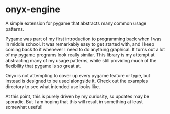 # onyx-engine
A simple extension for pygame that abstracts many common usage patterns.

[Pygame](https://www.pygame.org) was part of my first introduction to
programming back when I was in middle school. It was remarkably easy to get
started with, and I keep coming back to it whenever I need to do anything
graphical. It turns out a lot of my pygame programs look really similar. This
library is my attempt at abstracting many of my usage patterns, while still
providing much of the flexibility that pygame is so great at.

Onyx is not attempting to cover up every pygame feature or type, but instead
is designed to be used alongside it. Check out the examples directory to see
what intended use looks like.

At this point, this is purely driven by my curiosity, so updates may be
sporadic. But I am hoping that this will result in something at least somewhat
useful!
